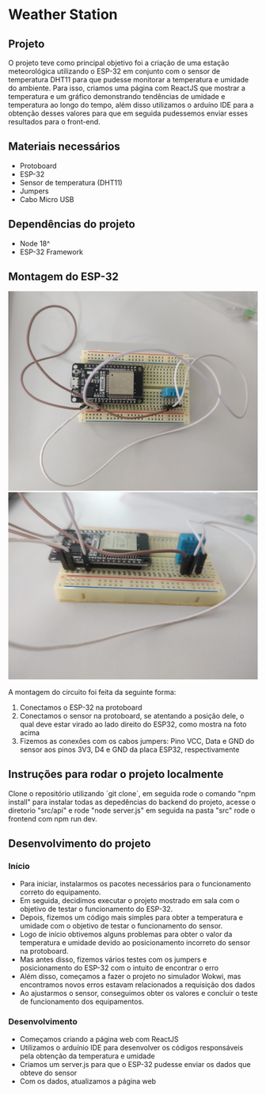 # Weather Station
## Projeto

<p>O projeto teve como principal objetivo foi a criação de uma estação meteorológica utilizando o ESP-32 em conjunto com o sensor de temperatura DHT11 para que pudesse monitorar a temperatura e umidade do ambiente. Para isso, criamos uma página com ReactJS que mostrar a temperatura e um gráfico demonstrando tendências de umidade e temperatura ao longo do tempo, além disso utilizamos o arduíno IDE para a obtenção desses valores para que em seguida pudessemos enviar esses resultados para o front-end.</p>

## Materiais necessários

<ul>
  <li>Protoboard</li>
  <li>ESP-32</li>
  <li>Sensor de temperatura (DHT11)</li>
  <li>Jumpers</li>
  <li>Cabo Micro USB</li>
</ul>

## Dependências do projeto

<ul>
  <li>Node 18^</li>
  <li>ESP-32 Framework</li>
</ul>


## Montagem do ESP-32

<img src="./src/images/image1.jpg"> 
<img src="./src/images/image2.jpeg"> 

A montagem do circuito foi feita da seguinte forma:
<ol>
  <li>Conectamos o ESP-32 na protoboard</li>
  <li>Conectamos o sensor na protoboard, se atentando a posição dele, o qual deve estar virado ao lado direito do ESP32, como mostra na foto acima</li>
  <li>Fizemos as conexões com os cabos jumpers: Pino VCC, Data e GND do sensor aos pinos 3V3, D4 e GND da placa ESP32, respectivamente</li>
</ol>

## Instruções para rodar o projeto localmente

Clone o repositório utilizando ´git clone´, em seguida rode o comando "npm install" para instalar todas as depedências do backend do projeto, acesse o diretorio "src/api" e rode "node server.js" em seguida na pasta "src" rode o frontend com npm run dev.

## Desenvolvimento do projeto

### Início
<ul>
  <li>Para iniciar, instalarmos os pacotes necessários para o funcionamento correto do equipamento.</li>
  <li>Em seguida, decidimos executar o projeto mostrado em sala com o objetivo de testar o funcionamento do ESP-32.</li>
  <li>Depois, fizemos um código mais simples para obter a temperatura e umidade com o objetivo de testar o funcionamento do sensor.</li>
  <li>Logo de início obtivemos alguns problemas para obter o valor da temperatura e umidade devido ao posicionamento incorreto do sensor na protoboard.</li>
  <li>Mas antes disso, fizemos vários testes com os jumpers e posicionamento do ESP-32 com o intuito de encontrar o erro</li>
  <li>Além disso, começamos a fazer o projeto no simulador Wokwi, mas encontramos novos erros estavam relacionados a requisição dos dados</li>
  <li>Ao ajustarmos o sensor, conseguimos obter os valores e concluir o teste de funcionamento dos equipamentos.</li>
</ul>

### Desenvolvimento

<ul>
  <li>Começamos criando a página web com ReactJS</li>
  <li>Utilizamos o arduínio IDE para desenvolver os códigos responsáveis pela obtenção da temperatura e umidade</li>
  <li>Criamos um server.js para que o ESP-32 pudesse enviar os dados que obteve do sensor</li>
  <li>Com os dados, atualizamos a página web</li>
</ul>
